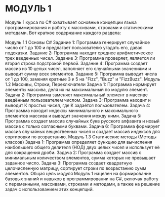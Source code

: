 # МОДУЛЬ 1

Модуль 1 курса по C# охватывает основные концепции языка программирования и работу с массивами, строками и статическими методами. Вот краткое содержание каждого раздела:

Модуль 1.1 Основы C#
Задание 1: Программа генерирует случайное число от 1 до 100 и предлагает пользователю угадать его, давая подсказки.
Задание 2: Программа находит среднее арифметическое трех введенных чисел.
Задание 3: Программа проверяет, является ли вторая строка подстрокой первой.
Задание 4: Программа создает массив из 10 целых чисел, заполняет его случайными значениями и выводит сумму всех элементов.
Задание 5: Программа выводит числа от 1 до 100, заменяя кратные 3 и 5 на "Fizz", "Buzz" и "FizzBuzz".
Модуль 1.2 Массивы, Строки, Переключатели
Задача 1: Программа нормирует элементы массива, деля их на максимальный по модулю элемент.
Задача 2: Программа заменяет максимальный элемент в массиве введённым пользователем числом.
Задача 3: Программа находит и выводит К простых чисел, где К задаётся пользователем.
Задача 4: Программа находит индексы минимального и максимального элементов массива и выводит значения между ними.
Задача 5: Программа создает массив случайных букв русского алфавита и новый массив с только согласными буквами.
Задача 6: Программа формирует массив случайных вещественных чисел и создает массив индексов для сортировки по возрастанию.
Модуль 1.3 Статические методы (Методы классов)
Задача 1: Программа определяет функцию для вычисления наибольшего общего делителя (НОД) двух целых чисел и использует её для сокращения дроби.
Задача 2: Программа создает массив с минимальным количеством элементов, сумма которых не превышает заданное число.
Задача 3: Программа создает квадратную целочисленную матрицу, сортирует строки по возрастанию сумм элементов.
Общая цель модуля
Модуль 1 нацелен на формирование базовых знаний и навыков в программировании на C#, включая работу с переменными, массивами, строками и методами, а также на решение задач с использованием этих концепций.
